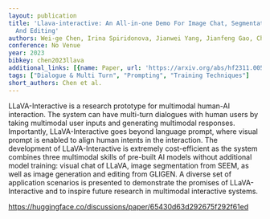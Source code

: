 ```yaml
---
layout: publication
title: 'Llava-interactive: An All-in-one Demo For Image Chat, Segmentation, Generation
  And Editing'
authors: Wei-ge Chen, Irina Spiridonova, Jianwei Yang, Jianfeng Gao, Chunyuan Li
conference: No Venue
year: 2023
bibkey: chen2023llava
additional_links: [{name: Paper, url: 'https://arxiv.org/abs/hf2311.00571'}]
tags: ["Dialogue & Multi Turn", "Prompting", "Training Techniques"]
short_authors: Chen et al.
---
```

LLaVA-Interactive is a research prototype for multimodal human-AI interaction. The system can have multi-turn dialogues with human users by taking multimodal user inputs and generating multimodal responses. Importantly, LLaVA-Interactive goes beyond language prompt, where visual prompt is enabled to align human intents in the interaction. The development of LLaVA-Interactive is extremely cost-efficient as the system combines three multimodal skills of pre-built AI models without additional model training: visual chat of LLaVA, image segmentation from SEEM, as well as image generation and editing from GLIGEN. A diverse set of application scenarios is presented to demonstrate the promises of LLaVA-Interactive and to inspire future research in multimodal interactive systems.

https://huggingface.co/discussions/paper/65430d63d292675f292f61ed